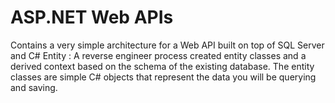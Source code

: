 # ASP.NET Web APIs
Contains a very simple architecture for a Web API built on top of SQL Server and C#
Entity : A reverse engineer process created entity classes and a derived context based on the schema of the existing database. The entity classes are simple C# objects that represent the data you will be querying and saving.
